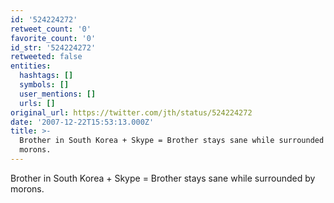 ```yaml
---
id: '524224272'
retweet_count: '0'
favorite_count: '0'
id_str: '524224272'
retweeted: false
entities:
  hashtags: []
  symbols: []
  user_mentions: []
  urls: []
original_url: https://twitter.com/jth/status/524224272
date: '2007-12-22T15:53:13.000Z'
title: >-
  Brother in South Korea + Skype = Brother stays sane while surrounded by
  morons.
---
```


Brother in South Korea + Skype = Brother stays sane while surrounded by morons.